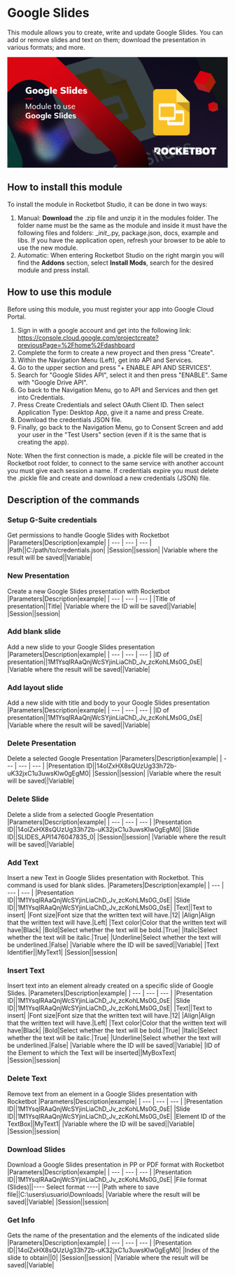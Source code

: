 



# Google Slides
  
This module allows you to create, write and update Google Slides. You can add or remove slides and text on them; download the presentation in various formats; and more.  

  
![banner](imgs/BannerGoogleSlides.jpg)


## How to install this module
  
To install the module in Rocketbot Studio, it can be done in two ways:
1. Manual: __Download__ the .zip file and unzip it in the modules folder. The folder name must be the same as the module and inside it must have the following files and folders: \__init__.py, package.json, docs, example and libs. If you have the application open, refresh your browser to be able to use the new module.
2. Automatic: When entering Rocketbot Studio on the right margin you will find the **Addons** section, select **Install Mods**, search for the desired module and press install.  

## How to use this module

Before using this module, you must register your app into Google Cloud Portal.

1. Sign in with a google account and get into the following link: https://console.cloud.google.com/projectcreate?previousPage=%2Fhome%2Fdashboard
2. Complete the form to create a new proyect and then press "Create".
3. Within the Navigation Menu (Left), get into API and Services.
4. Go to the upper section and press "+ ENABLE API AND SERVICES".
5. Search for "Google Slides API", select it and then press "ENABLE". Same with "Google Drive API".
6. Go back to the Navigation Menu, go to API and Services and then get into Credentials.
7. Press Create Credentials and select OAuth Client ID. Then select Application Type: Desktop App, give it a name and press Create.
8. Download the credentials JSON file.
9. Finally, go back to the Navigation Menu, go to Consent Screen and add your user in the "Test Users" section (even if it is the same that is creating the app).

Note: When the first connection is made, a .pickle 
file will be created in the Rocketbot root folder, to connect to the same service with another account you must give each session a name. If credentials expire you must delete the .pickle file and create and download a new credentials (JSON) file.


## Description of the commands

### Setup G-Suite credentials
  
Get permissions to handle Google Slides with Rocketbot
|Parameters|Description|example|
| --- | --- | --- |
|Path||C:/path/to/credentials.json|
|Session||session|
|Variable where the result will be saved||Variable|

### New Presentation
  
Create a new Google Slides presentation with Rocketbot
|Parameters|Description|example|
| --- | --- | --- |
|Title of presentation||Title|
|Variable where the ID will be saved||Variable|
|Session||session|

### Add blank slide
  
Add a new slide to your Google Slides presentation
|Parameters|Description|example|
| --- | --- | --- |
|ID of presentation||1M1YsqIRAaQnjWcSYjinLiaChD_Jv_zcKohLMs0G_0sE|
|Variable where the result will be saved||Variable|

### Add layout slide
  
Add a new slide with title and body to your Google Slides presentation
|Parameters|Description|example|
| --- | --- | --- |
|ID of presentation||1M1YsqIRAaQnjWcSYjinLiaChD_Jv_zcKohLMs0G_0sE|
|Variable where the result will be saved||Variable|

### Delete Presentation
  
Delete a selected Google Presentation
|Parameters|Description|example|
| --- | --- | --- |
|Presentation ID||14olZxHX8sQUzUg33h72b-uK32jxC1u3uwsKlw0gEgM0|
|Session||session|
|Variable where the result will be saved||Variable|

### Delete Slide
  
Delete a slide from a selected Google Presentation
|Parameters|Description|example|
| --- | --- | --- |
|Presentation ID||14olZxHX8sQUzUg33h72b-uK32jxC1u3uwsKlw0gEgM0|
|Slide ID||SLIDES_API1476047835_0|
|Session||session|
|Variable where the result will be saved||Variable|

### Add Text
  
Insert a new Text in Google Slides presentation with Rocketbot. This command is used for blank slides.
|Parameters|Description|example|
| --- | --- | --- |
|Presentation ID||1M1YsqIRAaQnjWcSYjinLiaChD_Jv_zcKohLMs0G_0sE|
|Slide ID||1M1YsqIRAaQnjWcSYjinLiaChD_Jv_zcKohLMs0G_0sE|
|Text||Text to insert|
|Font size|Font size that the written text will have.|12|
|Align|Align that the written text will have.|Left|
|Text color|Color that the written text will have|Black|
|Bold|Select whether the text will be bold.|True|
|Italic|Select whether the text will be italic.|True|
|Underline|Select whether the text will be underlined.|False|
|Variable where the ID will be saved||Variable|
|Text Identifier||MyText1|
|Session||session|

### Insert Text
  
Insert text into an element already created on a specific slide of Google Slides.
|Parameters|Description|example|
| --- | --- | --- |
|Presentation ID||1M1YsqIRAaQnjWcSYjinLiaChD_Jv_zcKohLMs0G_0sE|
|Slide ID||1M1YsqIRAaQnjWcSYjinLiaChD_Jv_zcKohLMs0G_0sE|
|Text||Text to insert|
|Font size|Font size that the written text will have.|12|
|Align|Align that the written text will have.|Left|
|Text color|Color that the written text will have|Black|
|Bold|Select whether the text will be bold.|True|
|Italic|Select whether the text will be italic.|True|
|Underline|Select whether the text will be underlined.|False|
|Variable where the ID will be saved||Variable|
|ID of the Element to which the Text will be inserted||MyBoxText|
|Session||session|

### Delete Text
  
Remove text from an element in a Google Slides presentation with Rocketbot
|Parameters|Description|example|
| --- | --- | --- |
|Presentation ID||1M1YsqIRAaQnjWcSYjinLiaChD_Jv_zcKohLMs0G_0sE|
|Slide ID||1M1YsqIRAaQnjWcSYjinLiaChD_Jv_zcKohLMs0G_0sE|
|Element ID of the TextBox||MyText1|
|Variable where the ID will be saved||Variable|
|Session||session|

### Download Slides
  
Download a Google Slides presentation in PP or PDF format with Rocketbot
|Parameters|Description|example|
| --- | --- | --- |
|Presentation ID||1M1YsqIRAaQnjWcSYjinLiaChD_Jv_zcKohLMs0G_0sE|
|File format (Slides)||---- Select format ----|
|Path where to save file||C:\users\usuario\Downloads|
|Variable where the result will be saved||Variable|
|Session||session|

### Get Info
  
Gets the name of the presentation and the elements of the indicated slide
|Parameters|Description|example|
| --- | --- | --- |
|Presentation ID||14olZxHX8sQUzUg33h72b-uK32jxC1u3uwsKlw0gEgM0|
|Index of the slide to obtain||0|
|Session||session|
|Variable where the result will be saved||Variable|
